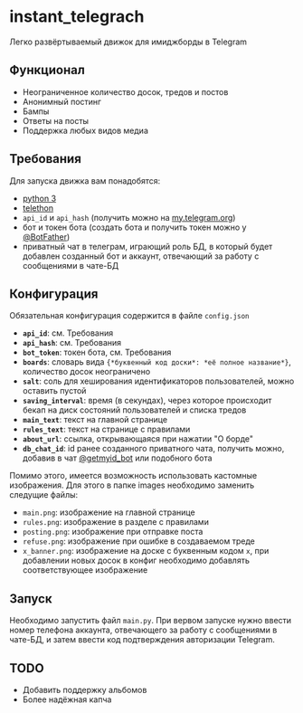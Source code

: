 # instant_telegrach
Легко развёртываемый движок для имиджборды в Telegram
## Функционал
- Неограниченное количество досок, тредов и постов
- Анонимный постинг
- Бампы 
- Ответы на посты
- Поддержка любых видов медиа
## Требования
Для запуска движка вам понадобятся:
- [python 3](https://www.python.org/downloads/)
- [telethon](https://github.com/LonamiWebs/Telethon#installing)
- `api_id` и `api_hash` (получить можно на [my.telegram.org](https://my.telegram.org))
- бот и токен бота (создать бота и получить токен можно у [@BotFather](https://t.me/BotFather))
- приватный чат в телеграм, играющий роль БД, в который будет добавлен созданный бот и аккаунт, отвечающий за работу с сообщениями в чате-БД
## Конфигурация
Обязательная конфигурация содержится в файле `config.json`
- **`api_id`**: см. Требования
- **`api_hash`**: см. Требования
- **`bot_token`**: токен бота, см. Требования
- **`boards`**: словарь вида `{*буквенный код доски*: *её полное название*}`, количество досок неограничено
- **`salt`**: соль для хеширования идентификаторов пользователей, можно оставить пустой
- **`saving_interval`**: время (в секундах), через которое происходит бекап на диск состояний пользователей и списка тредов
- **`main_text`**: текст на главной странице
- **`rules_text`**: текст на странице с правилами
- **`about_url`**: ссылка, открывающаяся при нажатии "О борде"
- **`db_chat_id`**: id ранее созданного приватного чата, получить можно, добавив в чат [@getmyid_bot](https://t.me/getmyid_bot) или подобного бота

Помимо этого, имеется возможность использовать кастомные изображения. Для этого в папке images необходимо заменить следущие файлы:
- `main.png`: изображение на главной странице
- `rules.png`: изображение в разделе с правилами
- `posting.png`: изображение при отправке поста
- `refuse.png`: изображение при ошибке в создаваемом треде
- `x_banner.png`: изображение на доске с буквенным кодом `x`, при добавлении новых досок в конфиг необходимо добавлять соответствующее изображение
## Запуск
Необходимо запустить файл `main.py`. При вервом запуске нужно ввести номер телефона аккаунта, отвечающего за работу с сообщениями в чате-БД, и затем ввести код подтверждения авторизации Telegram.
## TODO
- Добавить поддержку альбомов
- Более надёжная капча

